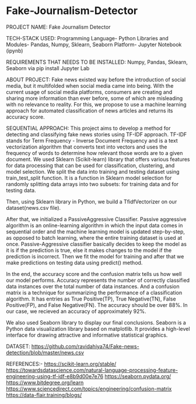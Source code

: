 # Fake-Journalism-Detector

PROJECT NAME: Fake Journalism Detector

TECH-STACK USED: 
Programming Language- Python
Libraries and Modules- Pandas, Numpy, Sklearn, Seaborn
Platform- Jupyter Notebook (ipynb)

REQUIREMENTS THAT NEEDS TO BE INSTALLED:
Numpy, Pandas, Sklearn, Seaborn via pip install
Jupyter Lab

ABOUT PROJECT:
Fake news existed way before the introduction of social media, but it multifolded when social media came into being. With the current usage of social media platforms, consumers are creating and sharing more information than ever before, some of which are misleading with no relevance to reality. For this, we propose to use a machine learning approach for automated classification of news articles and returns its accuracy score.

SEQUENTIAL APPROACH:
This project aims to develop a method for detecting and classifying fake news stories using TF-IDF approach. TF-IDF stands for Term Frequency - Inverse Document Frequency and is a text vectorization algorithm that converts text into vectors and uses the frequency of words to determine how relevant those words are to a given document. 
We used Sklearn (Scikit-learn) library that offers various features for data processing that can be used for classification, clustering, and model selection.
We split the data into training and testing dataset using train_test_split function. It is a function in Sklearn model selection for randomly splitting data arrays into two subsets: for training data and for testing data.

Then, using Sklearn library in Python, we build a TfidfVectorizer on our dataset(news.csv file).

After that, we initialized a PassiveAggressive Classifier. Passive aggressive algorithm is an online-learning algorithm in which the input data comes in sequential order and the machine learning model is updated step-by-step, as opposed to batch learning, where the entire training dataset is used at once. Passive-Aggressive classifier basically decides to keep the model as it is if the prediction is true, else it makes changes to the model if the prediction is incorrect.
Then we fit the model for training and after that we make predictions on testing data using predict() method.

In the end, the accuracy score and the confusion matrix tells us how well our model performs. Accuracy represents the number of correctly classified data instances over the total number of data instances. And a confusion matrix is a technique for summarizing the performance of a classification algorithm. It has entries as True Positive(TP), True Negative(TN), False Positive(FP), and False Negative(FN). The accuracy should be over 88%. In our case, we recieved an accuracy of approximately 92%. 

We also used Seaborn library to display our final conclusions. Seaborn is a Python data visualization library based on matplotlib. It provides a high-level interface for drawing attractive and informative statistical graphics.

DATASET:
https://github.com/ravidahiya74/Fake-news-detection/blob/master/news.csv

REFERENCES:-
https://scikit-learn.org/stable/
https://towardsdatascience.com/natural-language-processing-feature-engineering-using-tf-idf-e8b9d00e7e76
https://seaborn.pydata.org/
https://www.bitdegree.org/learn
https://www.sciencedirect.com/topics/engineering/confusion-matrix
https://data-flair.training/blogs/
